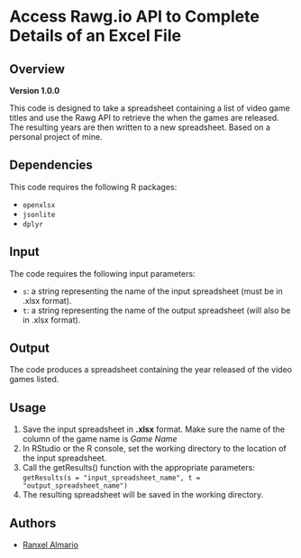 
# Access Rawg.io API to Complete Details of an Excel File

## Overview
**Version 1.0.0**

This code is designed to take a spreadsheet containing a list of video game titles and use the Rawg API to retrieve the when the games are released. The resulting years are then written to a new spreadsheet. Based on a personal project of mine.

## Dependencies

This code requires the following R packages:
- `openxlsx`
- `jsonlite`
- `dplyr`
## Input

The code requires the following input parameters:

- `s`: a string representing the name of the input spreadsheet (must be in .xlsx format).
- `t`: a string representing the name of the output spreadsheet (will also be in .xlsx format).
## Output

The code produces a spreadsheet containing the year released of the video games listed.

## Usage

1. Save the input spreadsheet in **.xlsx** format. Make sure the name of the column of the game name is *Game Name*
2. In RStudio or the R console, set the working directory to the location of the input spreadsheet.
3. Call the getResults() function with the appropriate parameters: `getResults(s = "input_spreadsheet_name", t = "output_spreadsheet_name")`
4. The resulting spreadsheet will be saved in the working directory.


## Authors

- [Ranxel Almario](https://www.github.com/ralmario)